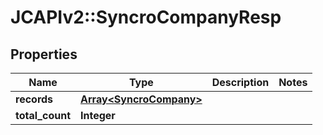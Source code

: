 # JCAPIv2::SyncroCompanyResp

## Properties
Name | Type | Description | Notes
------------ | ------------- | ------------- | -------------
**records** | [**Array&lt;SyncroCompany&gt;**](SyncroCompany.md) |  | 
**total_count** | **Integer** |  | 

